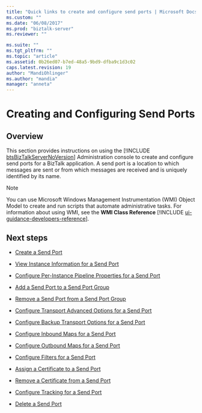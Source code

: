 ```yaml
---
title: "Quick links to create and configure send ports | Microsoft Docs"
ms.custom: ""
ms.date: "06/08/2017"
ms.prod: "biztalk-server"
ms.reviewer: ""

ms.suite: ""
ms.tgt_pltfrm: ""
ms.topic: "article"
ms.assetid: 0b26ed07-b7ed-48a5-9bd9-dfba9c1d3c02
caps.latest.revision: 19
author: "MandiOhlinger"
ms.author: "mandia"
manager: "anneta"
---
```

# Creating and Configuring Send Ports

## Overview
This section provides instructions on using the [!INCLUDE [btsBizTalkServerNoVersion](../includes/btsbiztalkservernoversion-md.md)] Administration console to create and configure send ports for a BizTalk application. A send port is a location to which messages are sent or from which messages are received and is uniquely identified by its name.  
  
> [!NOTE]
>  You can use Microsoft Windows Management Instrumentation (WMI) Object Model to create and run scripts that automate administrative tasks. For information about using WMI, see the <strong>WMI Class Reference</strong> [!INCLUDE [ui-guidance-developers-reference](../includes/ui-guidance-developers-reference.md)].
  
## Next steps
  
-   [Create a Send Port](../core/how-to-create-a-send-port2.md)  
  
-   [View Instance Information for a Send Port](../core/how-to-view-instance-information-for-a-send-port.md)  
  
-   [Configure Per-Instance Pipeline Properties for a Send Port](../core/how-to-configure-per-instance-pipeline-properties-for-a-send-port.md)  
  
-   [Add a Send Port to a Send Port Group](../core/how-to-add-a-send-port-to-a-send-port-group.md)  
  
-   [Remove a Send Port from a Send Port Group](../core/how-to-remove-a-send-port-from-a-send-port-group.md)  
  
-   [Configure Transport Advanced Options for a Send Port](../core/how-to-configure-transport-advanced-options-for-a-send-port.md)  
  
-   [Configure Backup Transport Options for a Send Port](../core/how-to-configure-backup-transport-options-for-a-send-port.md)  
  
-   [Configure Inbound Maps for a Send Port](../core/how-to-configure-inbound-maps-for-a-send-port.md)  
  
-   [Configure Outbound Maps for a Send Port](../core/how-to-configure-outbound-maps-for-a-send-port.md)  
  
-   [Configure Filters for a Send Port](../core/how-to-configure-filters-for-a-send-port.md)  
  
-   [Assign a Certificate to a Send Port](../core/how-to-assign-a-certificate-to-a-send-port.md)  
  
-   [Remove a Certificate from a Send Port](../core/how-to-remove-a-certificate-from-a-send-port.md)  
  
-   [Configure Tracking for a Send Port](../core/how-to-configure-tracking-for-a-send-port.md)  
  
-   [Delete a Send Port](../core/how-to-delete-a-send-port.md)